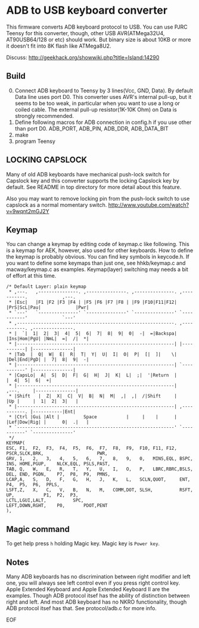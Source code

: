 ADB to USB keyboard converter
=============================
This firmware converts ADB keyboard protocol to USB.
You can use PJRC Teensy for this converter, though, other USB AVR(ATMega32U4, AT90USB64/128 or etc) should work.
But binary size is about 10KB or more it doesn't fit into 8K flash like ATMega8U2.

Discuss: http://geekhack.org/showwiki.php?title=Island:14290


Build
-----
0. Connect ADB keyboard to Teensy by 3 lines(Vcc, GND, Data). By default Data line uses port D0.
   This converter uses AVR's internal pull-up, but it seems to be too weak, in particular when you want to use a long or coiled cable.
   The external pull-up resistor(1K-10K Ohm) on Data is strongly recommended.
1. Define following macros for ADB connection in config.h if you use other than port D0.
   ADB_PORT, ADB_PIN, ADB_DDR, ADB_DATA_BIT
2. make
3. program Teensy


LOCKING CAPSLOCK
----------------
Many of old ADB keyboards have mechanical push-lock switch for Capslock key and this converter supports the locking Capslock key by default. See README in top directory for more detail about this feature.

Also you may want to remove locking pin from the push-lock switch to use capslock as a normal momentary switch.
http://www.youtube.com/watch?v=9wqnt2mGJ2Y


Keymap
------
You can change a keymap by editing code of keymap.c like following.
This is a keymap for AEK, however, also used for other keyboards.
How to define the keymap is probably obvious. You can find key symbols in keycode.h.
If you want to define some keymaps than just one, see hhkb/keymap.c and
macway/keymap.c as examples. Keymap(layer) switching may needs a bit of
effort at this time.

    /* Default Layer: plain keymap
     * ,---.   ,---------------. ,---------------. ,---------------. ,-----------.             ,---.
     * |Esc|   |F1 |F2 |F3 |F4 | |F5 |F6 |F7 |F8 | |F9 |F10|F11|F12| |PrS|ScL|Pau|             |Pwr|
     * `---'   `---------------' `---------------' `---------------' `-----------'             `---'
     * ,-----------------------------------------------------------. ,-----------. ,---------------.
     * |  `|  1|  2|  3|  4|  5|  6|  7|  8|  9|  0|  -|  =|Backspa| |Ins|Hom|PgU| |NmL|  =|  /|  *|
     * |-----------------------------------------------------------| |-----------| |---------------|
     * |Tab  |  Q|  W|  E|  R|  T|  Y|  U|  I|  O|  P|  [|  ]|    \| |Del|End|PgD| |  7|  8|  9|  -|
     * |-----------------------------------------------------------| `-----------' |---------------|
     * |CapsLo|  A|  S|  D|  F|  G|  H|  J|  K|  L|  ;|  '|Return  |               |  4|  5|  6|  +|
     * |-----------------------------------------------------------|     ,---.     |---------------|
     * |Shift   |  Z|  X|  C|  V|  B|  N|  M|  ,|  ,|  /|Shift     |     |Up |     |  1|  2|  3|   |
     * |-----------------------------------------------------------| ,-----------. |-----------|Ent|
     * |Ctrl |Gui |Alt |         Space           |     |    |      | |Lef|Dow|Rig| |      0|  .|   |
     * `-----------------------------------------------------------' `-----------' `---------------'
     */
    KEYMAP(
    ESC, F1,  F2,  F3,  F4,  F5,  F6,  F7,  F8,  F9,  F10, F11, F12,           PSCR,SLCK,BRK,                    PWR,
    GRV, 1,   2,   3,   4,   5,   6,   7,   8,   9,   0,   MINS,EQL, BSPC,     INS, HOME,PGUP,    NLCK,EQL, PSLS,PAST,
    TAB, Q,   W,   E,   R,   T,   Y,   U,   I,   O,   P,   LBRC,RBRC,BSLS,     DEL, END, PGDN,    P7,  P8,  P9,  PMNS,
    LCAP,A,   S,   D,   F,   G,   H,   J,   K,   L,   SCLN,QUOT,     ENT,                         P4,  P5,  P6,  PPLS,
    LSFT,Z,   X,   C,   V,   B,   N,   M,   COMM,DOT, SLSH,          RSFT,          UP,           P1,  P2,  P3,
    LCTL,LGUI,LALT,          SPC,                                              LEFT,DOWN,RGHT,    P0,       PDOT,PENT
    ),


Magic command
-------------
To get help press `h` holding Magic key. Magic key is `Power key`.


Notes
-----
Many ADB keyboards has no discrimination between right modifier and left one,
you will always see left control even if you press right control key.
Apple Extended Keyboard and Apple Extended Keyboard II are the examples.
Though ADB protocol itsef has the ability of distinction between right and left.
And most ADB keyboard has no NKRO functionality, though ADB protocol itsef has that. 
See protocol/adb.c for more info.

EOF
